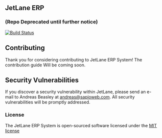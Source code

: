 ## JetLane ERP

###  (Repo Deprecated until further notice)

[![Build Status](https://travis-ci.org/SapioBeasley/jetLane.svg?branch=master)](https://travis-ci.org/SapioBeasley/jetLane)

## Contributing

Thank you for considering contributing to JetLane ERP System! The contribution guide Will be coming soon.

## Security Vulnerabilities

If you discover a security vulnerability within JetLane, please send an e-mail to Andreas Beasley at andreas@sapioweb.com. All security vulnerabilities will be promptly addressed.

### License

The JetLane ERP System is open-sourced software licensed under the [MIT license](http://opensource.org/licenses/MIT)
